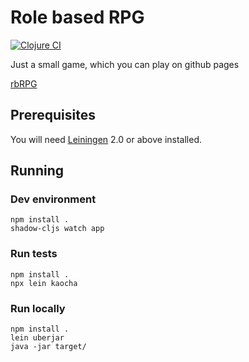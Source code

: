 # Role based RPG

[![Clojure CI](https://github.com/schore/rbrpg/actions/workflows/clojure.yml/badge.svg)](https://github.com/schore/rbrpg/actions/workflows/clojure.yml)

Just a small game, which you can play on github pages

[rbRPG](https://schore.github.io/rbrpg-static-site/)

## Prerequisites

You will need [Leiningen][1] 2.0 or above installed.

[1]: https://github.com/technomancy/leiningen

## Running
### Dev environment

``` shell
npm install .
shadow-cljs watch app
```

### Run tests



``` shell
npm install .
npx lein kaocha
```


### Run locally

``` shell
npm install .
lein uberjar
java -jar target/
```

